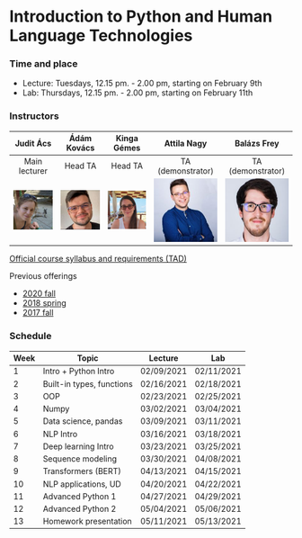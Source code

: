 # Introduction to Python and Human Language Technologies

### Time and place
- Lecture: Tuesdays, 12.15 pm. - 2.00 pm, starting on February 9th
- Lab: Thursdays, 12.15 pm. - 2.00 pm, starting on February 11th

### Instructors

Judit Ács|Ádám Kovács|Kinga Gémes|Attila Nagy|Balázs Frey
:-------:|:---------:|:---------:|:---------:|:---------:
Main lecturer|Head TA|Head TA|TA (demonstrator)|TA (demonstrator)
![Judit](lectures/img/people/judit.jpg)|![Adam](lectures/img/people/adam.jpg)|![King](lectures/img/people/kinga.jpg)|![Attila](lectures/img/people/attila.jpg)|![Balazs](lectures/img/people/balazs.jpg)

[Official course syllabus and requirements (TAD)](https://portal.vik.bme.hu/kepzes/targyak/VIAUAV35/en/)

Previous offerings
- [2020 fall](https://github.com/bmeaut/python_nlp_2020_fall)
- [2018 spring](https://github.com/bmeaut/python_nlp_2018_spring)
- [2017 fall](https://github.com/bmeaut/python_nlp_2017_fall)

### Schedule

Week|Topic|Lecture|Lab
----|-----|-------|-
1|Intro + Python Intro|02/09/2021|02/11/2021
2|Built-in types, functions|02/16/2021|02/18/2021
3|OOP|02/23/2021|02/25/2021
4|Numpy|03/02/2021|03/04/2021
5|Data science, pandas|03/09/2021|03/11/2021
6|NLP Intro|03/16/2021|03/18/2021
7|Deep learning Intro|03/23/2021|03/25/2021
8|Sequence modeling|03/30/2021|04/08/2021
9|Transformers (BERT)|04/13/2021|04/15/2021
10|NLP applications, UD|04/20/2021|04/22/2021
11|Advanced Python 1|04/27/2021|04/29/2021
12|Advanced Python 2|05/04/2021|05/06/2021
13|Homework presentation|05/11/2021|05/13/2021
